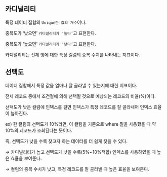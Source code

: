 ## 카디널리티

특정 데이터 집합의 `Unique한 값의 개수`이다.

중복도가 ‘낮으면’ `카디널리티가 ‘높다’`고 표현한다.

중복도가 ‘높으면’ `카디널리티가 ‘낮다’`고 표현한다.

카디널리티는 전체 행에 대한 특정 컬럼의 중복 수치를 나타내는 지표이다.

## 선택도

데이터 집합에서 특정 값을 얼마나 잘 골라낼 수 있는지에 대한 지표이다.

전체 레코드 중에서 조건절에 의해 선택될 것으로 예상되는 레코드의 비율(%)이다.

선택도가 낮은 컬럼에 인덱스를 걸면 인덱스가 특정 레코드를 잘 골라내어 인덱스 효율이 높아진다.

ex) 한 컬럼의 선택도가 10%라면, 이 컬럼을 기준으로 where 절을 사용했을 때 약 10%의 레코드가 조회된다는 뜻이다.

즉, 선택도가 낮을 수록 찾고자 하는 데이터를 더 쉽게 찾을 수 있다.

→ 카디널리티가 높고 선택도가 낮을 수록(5%~10%적합) 인덱스를 사용하였을 때 높은 효율을 보여준다.

→ 컬럼의 중복 수치가 낮고, 특정 레코드를 잘 골라낼 때 높은 효율을 보여준다.
